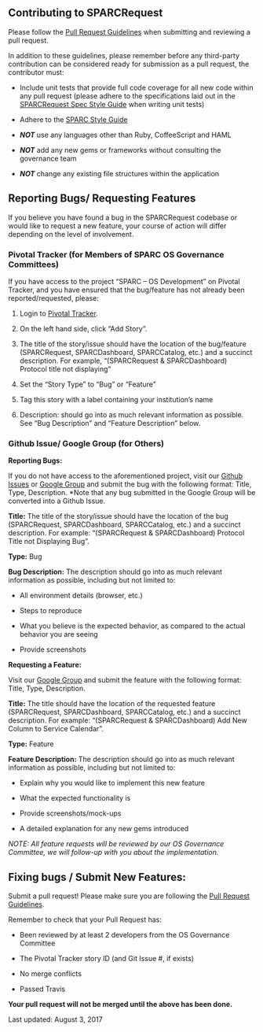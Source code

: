[//]: # (Copyright © 2011-2016 MUSC Foundation for Research Development)
[//]: # (All rights reserved.)

[//]: # (Redistribution and use in source and binary forms, with or without modification, are permitted provided that the following conditions are met:)

[//]: # ( 1. Redistributions of source code must retain the above copyright notice, this list of conditions and the following disclaimer.)

[//]: # ( 2. Redistributions in binary form must reproduce the above copyright notice, this list of conditions and the following)
[//]: # ( disclaimer in the documentation and/or other materials provided with the distribution.)

[//]: # ( 3. Neither the name of the copyright holder nor the names of its contributors may be used to endorse or promote products)
[//]: # " derived from this software without specific prior written permission."

[//]: # "THIS SOFTWARE IS PROVIDED BY THE COPYRIGHT HOLDERS AND CONTRIBUTORS 'AS IS' AND ANY EXPRESS OR IMPLIED WARRANTIES, INCLUDING, BUT NOT LIMITED TO, THE IMPLIED WARRANTIES OF MERCHANTABILITY AND FITNESS FOR A PARTICULAR PURPOSE ARE DISCLAIMED. IN NO EVENT SHALL THE COPYRIGHT HOLDER OR CONTRIBUTORS BE LIABLE FOR ANY DIRECT, INDIRECT, INCIDENTAL, SPECIAL, EXEMPLARY, OR CONSEQUENTIAL DAMAGES (INCLUDING, BUT NOT LIMITED TO, PROCUREMENT OF SUBSTITUTE GOODS OR SERVICES; LOSS OF USE, DATA, OR PROFITS; OR BUSINESS INTERRUPTION) HOWEVER CAUSED AND ON ANY THEORY OF LIABILITY, WHETHER IN CONTRACT, STRICT LIABILITY, OR TORT (INCLUDING NEGLIGENCE OR OTHERWISE) ARISING IN ANY WAY OUT OF THE USE OF THIS SOFTWARE, EVEN IF ADVISED OF THE POSSIBILITY OF SUCH DAMAGE."

## Contributing to SPARCRequest

Please follow the [Pull Request Guidelines](https://github.com/sparc-request/sparc-request/blob/master/PULL_REQUEST_GUIDELINES.md) when submitting and reviewing a pull request.

In addition to these guidelines, please remember before any third-party contribution can be considered ready for submission as a pull request, the contributor must:

* Include unit tests that provide full code coverage for all new code within
any pull request (please adhere to the specifications laid out in the
[SPARCRequest Spec Style Guide](https://github.com/sparc-request/sparc-request/wiki/SPARC-Request-Spec-Guide) when writing unit tests)

* Adhere to the [SPARC Style Guide](https://github.com/HSSC/ruby-style-guide)

* _**NOT**_ use any languages other than Ruby, CoffeeScript and HAML

* _**NOT**_ add any new gems or frameworks without consulting the governance team

* _**NOT**_ change any existing file structures within the application

## Reporting Bugs/ Requesting Features

If you believe you have found a bug in the SPARCRequest codebase or would like to request a new feature, your course of action will differ depending on the level of involvement.

### Pivotal Tracker (for Members of SPARC OS Governance Committees)

If you have access to the project “SPARC – OS Development” on Pivotal Tracker, and you have ensured that the bug/feature has not already been reported/requested, please:

1. Login to [Pivotal Tracker](https://www.pivotaltracker.com).

2. On the left hand side, click “Add Story”.

3. The title of the story/issue should have the location of the bug/feature (SPARCRequest, SPARCDashboard, SPARCCatalog, etc.) and a succinct description. For example, “(SPARCRequest & SPARCDashboard) Protocol title not displaying”

4. Set the “Story Type” to “Bug” or “Feature”

5. Tag this story with a label containing your institution’s name

6. Description:  should go into as much relevant information as possible.  See “Bug Description” and “Feature Description” below.

### Github Issue/ Google Group (for Others)
**Reporting Bugs:**

If you do not have access to the aforementioned project, visit our [Github Issues](https://github.com/sparc-request/sparc-request/issues) or [Google Group](https://groups.google.com/forum/?hl=en#!forum/sparcrequest) and submit the bug with the following format:  Title, Type, Description. *Note that any bug submitted in the Google Group will be converted into a Github Issue.

**Title:**  The title of the story/issue should have the location of the bug (SPARCRequest, SPARCDashboard, SPARCCatalog, etc.) and a succinct description.  For example:  “(SPARCRequest & SPARCDashboard) Protocol Title not Displaying Bug”.

**Type:**  Bug

**Bug Description:**  The description should go into as much relevant information as possible, including but not limited to:

* All environment details (browser, etc.)

* Steps to reproduce

* What you believe is the expected behavior, as compared to the actual behavior you are seeing

* Provide screenshots

**Requesting a Feature:**

Visit our [Google Group](https://groups.google.com/forum/?hl=en#!forum/sparcrequest) and submit the feature with the following format:  Title, Type, Description.

**Title:**  The title should have the location of the requested feature (SPARCRequest, SPARCDashboard, SPARCCatalog, etc.) and a succinct description.  For example:  “(SPARCRequest & SPARCDashboard) Add New Column to Service Calendar”.

**Type:**  Feature

**Feature Description:**  The description should go into as much relevant information as possible, including but not limited to:

* Explain why you would like to implement this new feature

* What the expected functionality is

* Provide screenshots/mock-ups

* A detailed explanation for any new gems introduced

*NOTE:  All feature requests will be reviewed by our OS Governance Committee, we will follow-up with you about the implementation.*

## Fixing bugs / Submit New Features:
Submit a pull request! Please make sure you are following the [Pull Request Guidelines](https://github.com/sparc-request/sparc-request/blob/master/PULL_REQUEST_GUIDELINES.md).

Remember to check that your Pull Request has:

* Been reviewed by at least 2 developers from the OS Governance Committee

* The Pivotal Tracker story ID (and Git Issue #, if exists)

* No merge conflicts

* Passed Travis

**Your pull request will not be merged until the above has been done.**

Last updated:  August 3, 2017
